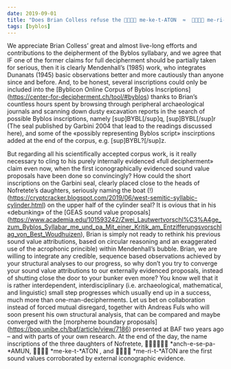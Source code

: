 ```yaml
---
date: 2019-09-01
title: "Does Brian Colless refuse the  me-ke-t-ATON  ≈   me-ri-t-ATON proposal?"
tags: [byblos]
---
```

We appreciate Brian Colless’ great and almost live-long efforts and contributions to the deipherment of the Byblos syllabary, and we agree that IF one of the former claims for full decipherment should be partially taken for serious, then it is clearly Mendenhall’s (1985) work, who integrates Dunanats (1945) basic observations better and more cautiously than anyone since and before. 
And, to be honest, several inscriptions could only be included into the [Byblicon Online Corpus of Byblos Inscriptions] (https://center-for-decipherment.ch/tool/#byblos) thanks to Brian’s countless hours spent by browsing through peripheral archaeological journals and scanning down dusty excavation reports in the search of possible Byblos inscriptions, namely [sup]BYBL[/sup]q, [sup]BYBL[/sup]r (The seal published by Garbini 2004 that lead to the readings discussed here), and some of the «possibly representing Byblos script» inscirptions added at the end of the corpus, e.g. [sup]BYBL?[/sup]z. 

But regarding all his scientifically accepted corpus work, is it really necessary to cling to his purely internally evidenced «full decipherment» claim even now, when the first iconographically evidenced sound value proposals have been done so convincingly? How could the short inscriptions on the Garbini seal, clearly placed close to the heads of Nofretete’s daughters, seriously naming the boat (!) (https://cryptcracker.blogspot.com/2019/06/west-semitic-syllabic-cylinder.html) on the upper half of the cylinder seal? It is ovious that in his «debunking» of the [GEAS sound value proposals] (https://www.academia.edu/101593242/Zwei_Lautwertvorschl%C3%A4ge_zum_Byblos_Syllabar_me_und_pa_Mit_einer_Kritik_am_Entzifferungsvorschlag_von_Best_Woudhuizen), Brian is simply not ready to rethink his previous sound value attributions, based on circular reasoning and an exaggerated use of the acrophonic princible) within Mendenhall’s bubble. Brian, we are willing to integrate any credible, sequence based observations achieved by your structural analyses to our progress, so why don’t you try to converge your sound value attributions to our externally evidenced proposals, instead of shutting close the door to your bunker even more? You know well that it is rather interdependent, interdisciplinary (i.e. archaeological, mathematical, and linguistic) small step progresses which usually end up in a success, much more than one-man-decipherments. Let us bet on collaboration instead of forced mutual disregard, together with Andreas Fuls who will soon present his own structural analysis, that can be compared and maybe converged with the [morpheme boundary proposals] (https://bop.unibe.ch/baf/article/view/7186) presented at BAF two years ago – and with parts of your own research. At the end of the day, the name inscriptions of the three daughters of Nofretete,  *anch-e-se-pa-*AMUN,  *me-ke-t-*ATON , and   *me-ri-t-*ATON are the first sound values corroborated by external iconographic evidence.
